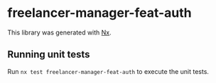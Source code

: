 # freelancer-manager-feat-auth

This library was generated with [Nx](https://nx.dev).

## Running unit tests

Run `nx test freelancer-manager-feat-auth` to execute the unit tests.
